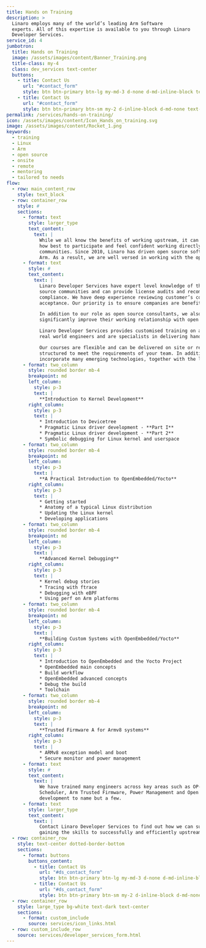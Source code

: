 ```yaml
---
title: Hands on Training
description: >
  Linaro employs many of the world’s leading Arm Software
  experts. All of this expertise is available to you through Linaro
  Developer Services.
service_id: 4
jumbotron:
  title: Hands on Training
  image: /assets/images/content/Banner_Training.png
  title-class: my-4
  class: dev_services text-center
  buttons:
    - title: Contact Us
      url: "#contact_form"
      style: btn btn-primary btn-lg my-md-3 d-none d-md-inline-block text-uppercase ds_contact_form_btn
    - title: Contact Us
      url: "#contact_form"
      style: btn btn-primary btn-sm my-2 d-inline-block d-md-none text-uppercase ds_contact_form_btn
permalink: /services/hands-on-training/
icon: /assets/images/content/Icon_Hands_on_training.svg
image: /assets/images/content/Rocket_1.png
keywords:
  - training
  - Linux
  - Arm
  - open source
  - onsite
  - remote
  - mentoring
  - tailored to needs
flow:
  - row: main_content_row
    style: text_block
  - row: container_row
    style: #
    sections:
      - format: text
        style: larger_type
        text_content:
          text: |
            While we all know the benefits of working upstream, it can take time to understand
            how best to participate and feel confident working directly in open source
            communities. Since 2010, Linaro has driven open source software development on
            Arm. As a result, we are well versed in working with the open source community.
      - format: text
        style: #
        text_content:
          text: |
            Linaro Developer Services have expert level knowledge of the wide range of open source licenses currently in use in open
            source communities and can provide license audits and recommendations in order to help companies eliminate risk and move to
            compliance. We have deep experience reviewing customer’s code before submission to communities to facilitate faster
            acceptance. Our priority is to ensure companies are benefiting from the best open source has to offer.

            In addition to our role as open source consultants, we also provide advice and hands on Linux training to customers to help them
            significantly improve their working relationship with open source communities and successfully achieve their goals.

            Linaro Developer Services provides customised training on a variety of topics. Moreover we provide expert instructors who are
            real world engineers and are specialists in delivering hands-on training across Linux and Arm technology.

            Our courses are flexible and can be delivered on site or remotely. Courses can be tailored if required and all training modules are
            structured to meet the requirements of your team. In addition to hands-on-training, we also can provide mentoring. The courses
            incorporate many emerging technologies, together with the latest best practices. Topics include:
      - format: two_column
        style: rounded border mb-4
        breakpoint: md
        left_column:
          style: p-3
          text: |
            **Introduction to Kernel Development**
        right_column:
          style: p-3
          text: |
            * Introduction to Devicetree
            * Pragmatic Linux driver development - **Part I**
            * Pragmatic Linux driver development - **Part 2**
            * Symbolic debugging for Linux kernel and userspace
      - format: two_column
        style: rounded border mb-4
        breakpoint: md
        left_column:
          style: p-3
          text: |
            **A Practical Introduction to OpenEmbedded/Yocto**
        right_column:
          style: p-3
          text: |
            * Getting started
            * Anatomy of a typical Linux distribution
            * Updating the Linux kernel
            * Developing applications
      - format: two_column
        style: rounded border mb-4
        breakpoint: md
        left_column:
          style: p-3
          text: |
            **Advanced Kernel Debugging**
        right_column:
          style: p-3
          text: |
            * Kernel debug stories
            * Tracing with ftrace
            * Debugging with eBPF
            * Using perf on Arm platforms
      - format: two_column
        style: rounded border mb-4
        breakpoint: md
        left_column:
          style: p-3
          text: |
            **Building Custom Systems with OpenEmbedded/Yocto**
        right_column:
          style: p-3
          text: |
            * Introduction to OpenEmbedded and the Yocto Project
            * OpenEmbedded main concepts
            * Build workflow
            * OpenEmbedded advanced concepts
            * Debug the build
            * Toolchain
      - format: two_column
        style: rounded border mb-4
        breakpoint: md
        left_column:
          style: p-3
          text: |
            **Trusted Firmware A for Armv8 systems**
        right_column:
          style: p-3
          text: |
            * ARMv8 exception model and boot
            * Secure monitor and power management
      - format: text
        style: #
        text_content:
          text: |
            We have trained many engineers across key areas such as OP-TEE, Energy Aware
            Scheduler, Arm Trusted Firmware, Power Management and Open Source
            development to name but a few.
      - format: text
        style: larger_type
        text_content:
          text: |
            Contact Linaro Developer Services to find out how we can support your team in
            gaining the skills to successfully and efficiently upstream future products.
  - row: container_row
    style: text-center dotted-border-bottom
    sections:
      - format: buttons
        buttons_content:
          - title: Contact Us
            url: "#ds_contact_form"
            style: btn btn-primary btn-lg my-md-3 d-none d-md-inline-block ds_contact_form_btn
          - title: Contact Us
            url: "#ds_contact_form"
            style: btn btn-primary btn-sm my-2 d-inline-block d-md-none ds_contact_form_btn
  - row: container_row
    style: large_type bg-white text-dark text-center
    sections:
      - format: custom_include
        source: services/icon_links.html
  - row: custom_include_row
    source: services/developer_services_form.html
---
```

